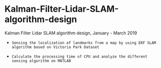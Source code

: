 # Kalman-Filter-Lidar-SLAM-algorithm-design

Kalman Filter Lidar SLAM algorithm design, January - March 2019
-     Sensing the localization of landmarks from a map by using EKF SLAM algorithm based on Victoria Park Dataset
-     Calculate the processing time of CPU and analyze the different sensing algorithm on MATLAB
